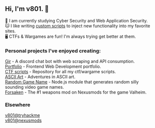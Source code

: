 ## Hi, I'm v801. :space_invader:

:seedling: I am currently studying Cyber Security and Web Application Security.  
:cat: I like writing [custom scripts](https://github.com/v801/fmm) to inject new functionality into my favorite sites.  
:desktop_computer: CTFs & Wargames are fun! I'm always trying get better at them.  

### Personal projects I've enjoyed creating:
[Gir](https://github.com/v801/gir) - A discord chat bot with web scraping and API consumption.  
[Portfolio](https://v801.github.io/portfolio/) - Frontend Web Development portfolio.  
[CTF scripts](https://github.com/v801/capture-the-flag) - Repository for all my ctf/wargame scripts.  
[ASCII Art](https://v801.github.io/ascii/) - Adventures in ASCII art.  
[Random Game Name](https://github.com/v801/random-game-name) - Node.js module that generates random silly sounding video game names.  
[Forsaken](https://github.com/v801/forsaken-valheim) - The #1 weapons mod on Nexusmods for the game Valheim.  

### Elsewhere
[v801@tryhackme](https://tryhackme.com/p/v801)  
[v801@nexusmods](https://www.nexusmods.com/users/1082594)